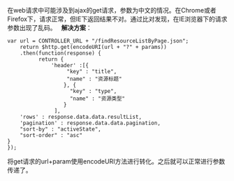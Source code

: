 ﻿在web请求中可能涉及到ajax的get请求，参数为中文的情况。在Chrome或者Firefox下，请求正常，但IE下返回结果不对。通过比对发现，在IE浏览器下的请求参数出现了乱码。
 
**解决方案**：
```
var url = CONTROLLER_URL + "/findResourceListByPage.json";
    return $http.get(encodeURI(url + "?" + params))
    .then(function(response) {
          return {
              'header' :[{
                   "key" : "title",
                   "name" : "资源标题"
                  }, {
                    "key" : "type",
                    "name" : "资源类型"
                  }
               ],
    'rows' : response.data.data.resultList,
    'pagination' : response.data.data.pagination,
    "sort-by" : "activeState",
    "sort-order" : "asc"
}
});
```
将get请求的url+param使用encodeURI方法进行转化。之后就可以正常进行参数传递了。